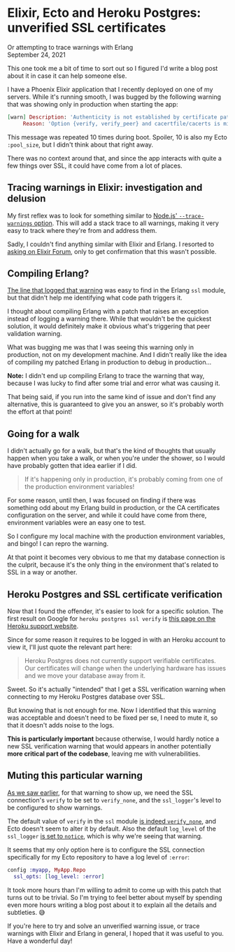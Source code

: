 # Elixir, Ecto and Heroku Postgres: unverified SSL certificates
Or attempting to trace warnings with Erlang  
September 24, 2021

This one took me a bit of time to sort out so I figured I'd write a blog
post about it in case it can help someone else.

I have a Phoenix Elixir application that I recently deployed on one of
my servers. While it's running smooth, I was bugged by the following
warning that was showing only in production when starting the app:

```elixir
[warn] Description: 'Authenticity is not established by certificate path validation'
     Reason: 'Option {verify, verify_peer} and cacertfile/cacerts is missing'
```

This message was repeated 10 times during boot. Spoiler, 10 is also my
Ecto `:pool_size`, but I didn't think about that right away.

There was no context around that, and since the app interacts with quite
a few things over SSL, it could have come from a lot of places.

## Tracing warnings in Elixir: investigation and delusion

My first reflex was to look for something similar to
[Node.js' `--trace-warnings` option](https://nodejs.org/api/cli.html#cli_trace_warnings).
This will add a stack trace to all warnings, making it very easy to
track where they're from and address them.

Sadly, I couldn't find anything similar with Elixir and Erlang. I
resorted to [asking on Elixir Forum](https://nodejs.org/api/cli.html#cli_trace_warnings),
only to get confirmation that this wasn't possible.

## Compiling Erlang?

[The line that logged that warning](https://github.com/erlang/otp/blob/896510977b6cf1f2f4ac817394f3d5c9061f92cf/lib/ssl/src/ssl.erl#L2833)
was easy to find in the Erlang `ssl` module, but that didn't help me
identifying what code path triggers it.

I thought about compiling Erlang with a patch that raises an exception
instead of logging a warning there. While that wouldn't be the quickest
solution, it would definitely make it obvious what's triggering that
peer validation warning.

What was bugging me was that I was seeing this warning only in
production, not on my development machine. And I didn't really like the
idea of compiling my patched Erlang in production to debug in
production...

<div class="note">

**Note:** I didn't end up compiling Erlang to trace the warning that
way, because I was lucky to find after some trial and error what was
causing it.

That being said, if you run into the same kind of issue and don't find
any alternative, this is guaranteed to give you an answer, so it's
probably worth the effort at that point!

</div>

## Going for a walk

I didn't actually go for a walk, but that's the kind of thoughts that
usually happen when you take a walk, or when you're under the shower, so
I would have probably gotten that idea earlier if I did.

> If it's happening only in production, it's probably coming from one of
> the production environment variables!

For some reason, until then, I was focused on finding if there was
something odd about my Erlang build in production, or the CA
certificates configuration on the server, and while it could have come
from there, environment variables were an easy one to test.

So I configure my local machine with the production environment
variables, and bingo! I can repro the warning.

At that point it becomes very obvious to me that my database connection
is the culprit, because it's the only thing in the environment that's
related to SSL in a way or another.

## Heroku Postgres and SSL certificate verification

Now that I found the offender, it's easier to look for a specific
solution. The first result on Google for `heroku postgres ssl verify` is
[this page on the Heroku support website](https://help.heroku.com/3DELT3RK/why-can-t-my-third-party-utility-connect-to-heroku-postgres-with-ssl).

Since for some reason it requires to be logged in with an Heroku account
to view it, I'll just quote the relevant part here:

> Heroku Postgres does not currently support verifiable certificates.
> Our certificates will change when the underlying hardware has issues
> and we move your database away from it.

Sweet. So it's actually "intended" that I get a SSL verification warning
when connecting to my Heroku Postgres database over SSL.

But knowing that is not enough for me. Now I identified that this
warning was acceptable and doesn't need to be fixed per se, I need to
mute it, so that it doesn't adds noise to the logs.

**This is particularly important** because otherwise, I would hardly
notice a new SSL verification warning that would appears in another
potentially **more critical part of the codebase**, leaving me with
vulnerabilities.

## Muting this particular warning

[As we saw earlier](https://github.com/erlang/otp/blob/896510977b6cf1f2f4ac817394f3d5c9061f92cf/lib/ssl/src/ssl.erl#L2833),
for that warning to show up, we need the SSL connection's `verify` to
be set to `verify_none`, and the `ssl_logger`'s level to be configured
to show warnings.

The default value of `verify` in the `ssl` module [is indeed `verify_none`](https://github.com/erlang/otp/blob/896510977b6cf1f2f4ac817394f3d5c9061f92cf/lib/ssl/src/ssl_internal.hrl#L195),
and Ecto doesn't seem to alter it by default. Also the default
`log_level` of the `ssl_logger` [is set to `notice`](https://github.com/erlang/otp/blob/896510977b6cf1f2f4ac817394f3d5c9061f92cf/lib/ssl/src/ssl_internal.hrl#L160),
which is why we're seeing that warning.

It seems that my only option here is to configure the SSL connection
specifically for my Ecto repository to have a log level of `:error`:

```elixir
config :myapp, MyApp.Repo
  ssl_opts: [log_level: :error]
```

It took more hours than I'm willing to admit to come up with this patch
that turns out to be trivial. So I'm trying to feel better about myself
by spending even more hours writing a blog post about it to explain all
the details and subtleties. 😅

If you're here to try and solve an unverified warning issue, or trace
warnings with Elixir and Erlang in general, I hoped that it was useful
to you. Have a wonderful day!
